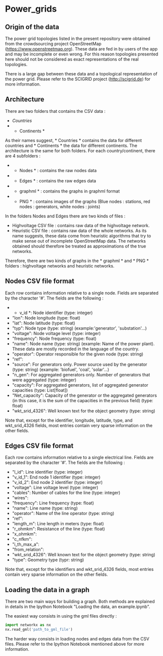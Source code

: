 # Power_grids

## Origin of the data

The power grid topologies listed in the present repository were obtained from the crowdsourcing project OpenStreetMap (https://www.openstreetmap.org). These data are fed in by users of the app and may be incomplete or even wrong. For this reason topologies presented here should not be considered as exact representations of the real topologies.

There is a large gap between these data and a topological representation of the power grid. Please refer to the SCIGRID project (http://scigrid.de) for more information.

## Architecture

There are two folders that contains the CSV data :

- *Countries*
- * Continents *

As their names suggest, * Countries * contains the data for different countries and * Continents * the data for different continents. The architecture is the same for both folders. For each country/continent, there are 4 subfolders :

- * Nodes * : contains the raw nodes data
- * Edges * : contains the raw edges data
- * graphml * : contains the graphs in graphml format
- * PNG * : contains images of the graphs (Blue nodes : stations, red nodes : generators, white nodes : joints)

In the folders Nodes and Edges there are two kinds of files :

- Highvoltage CSV file : contains raw data of the highvoltage network.
- Heuristic CSV file : contains raw data of the whole networks. As its name suggests, these data come from heuristic algorithms that try to make sense out of incomplete OpenStreetMap data. The networks obtained should therefore be treated as approximations of the true networks.

Therefore, there are two kinds of graphs in the * graphml * and * PNG * folders : highvoltage networks and heuristic networks.

## Nodes CSV file format

Each row contains information relative to a single node. Fields are separated by the character '#'. The fields are the following :

- * v_id *: Node identifier (type: integer)
- "lon": Node longitude (type: float)
- "lat": Node latitude (type: float)
- "typ": Node type (type: string) (example:'generator', 'substation'...)
- "voltage": Node voltage level (type: integer)
- "frequency": Node frequency (type: float)
- "name": Node name (type: string) (example: Name of the power plant). These data are mostly recorded in the language of the country.
- "operator": Operator responsible for the given node (type: string)
- "ref":
- "source": For generators only. Power source used by the generator (type: string) (example: 'biofuel', 'coal', 'solar'...)
- "n_gen": For aggregated generators only. Number of generators that were aggregated (type: integer)
- "capacity": For aggregated generators, list of aggregated generator capacities (type: List[float])
- "Net_capacity": Capacity of the generator or the aggregated generators (in this case, it is the sum of the capacities in the previous field) (type: float)
- "wkt_srid_4326": Well known text for the object geometry (type: string) 

Note that, except for the identifier, longitude, latitude, type, and wkt_srid_4326 fields, most entries contain very sparse information on the other fields.

## Edges CSV file format

Each row contains information relative to a single electrical line. Fields are separated by the character '#'. The fields are the following :

- "l_id": Line identifier (type: integer)
- "v_id_1": End node 1 identifier (type: integer)
- "v_id_2": End node 2 identifier (type: integer)
- "voltage": Line voltage level (type: integer)
- "cables": Number of cables for the line (type: integer)
- "wires":
- "frequency": Line frequency (type: float)
- "name": Line name (type: string)
- "operator": Name of the line operator (type: string)
- "ref":
- "length_m": Line length in meters (type: float)
- "r_ohmkm": Resistance of the line (type: float)
- "x_ohmkm":
- "c_nfkm":
- "i_th_max_a":
- "from_relation":
- "wkt_srid_4326": Well known text for the object geometry (type: string) 
- "type": Geometry type (typr: string)

Note that, except for the identifiers and wkt_srid_4326 fields, most entries contain very sparse information on the other fields.


## Loading the data in a graph

There are two main ways for building a graph. Both methods are explained in details in the Ipython Notebook "Loading the data, an example.ipynb". 

The easiest way consists in using the gml files directly :

```python
import networkx as nx
nx.read_gml('path_to_gml_file')
```

The harder way consists in loading nodes and edges data from the CSV files. Please refer to the Ipython Notebook mentioned above for more information.

